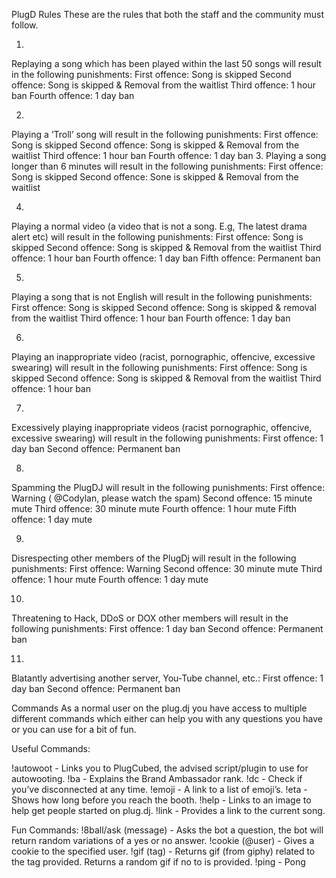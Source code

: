 
PlugD Rules
These are the rules that both the staff and the community must follow. 

1.
Replaying a song which has been played within the last 50 songs will result in the following punishments:
 First offence: Song is skipped
 Second offence: Song is skipped & Removal from the  waitlist
 Third offence: 1 hour ban
 Fourth offence: 1 day ban

2.
Playing a ‘Troll’ song will result in the following punishments:
 First offence: Song is skipped
 Second offence: Song is skipped & Removal from the  waitlist
 Third offence: 1 hour ban
 Fourth offence: 1 day ban
3.
Playing a song longer than 6 minutes will result in the following punishments:
 First offence: Song is skipped
 Second offence: Sone is skipped & Removal from the waitlist

4.
Playing a normal video  (a video that is not a song. E.g, The latest drama alert etc) will result in the following punishments:
 First offence: Song is skipped
 Second offence: Song is skipped & Removal from the waitlist
 Third offence: 1 hour ban
 Fourth offence: 1 day ban
 Fifth offence: Permanent ban

5.
Playing a song that is not English will result in the following punishments:
 First offence: Song is skipped
 Second offence: Song is skipped & removal from the waitlist
 Third offence:  1 hour ban
 Fourth offence: 1 day ban

6.
Playing an inappropriate video (racist, pornographic, offencive, excessive swearing) will result in the following punishments:
 First offence: Song is skipped
 Second offence:  Song is skipped & Removal from the  waitlist
 Third offence: 1 hour ban

7.
Excessively playing inappropriate videos (racist pornographic, offencive, excessive swearing) will result in the following punishments:
 First offence: 1 day ban
 Second offence: Permanent ban

8.
Spamming the PlugDJ will result in the following punishments:
 First offence: Warning ( @Codylan, please watch the spam)
 Second offence: 15 minute mute
 Third offence: 30 minute mute
 Fourth offence: 1 hour mute
 Fifth offence: 1 day mute

9.
Disrespecting other members of the PlugDj will result in the following punishments:
 First offence: Warning
 Second offence:  30 minute mute
 Third offence: 1 hour mute
 Fourth offence: 1 day mute

10.
Threatening to Hack, DDoS or DOX other members will result in the following punishments:
 First offence: 1 day ban
 Second offence: Permanent ban 

11.
Blatantly advertising another server, You-Tube channel, etc.:
 First offence: 1 day ban
 Second offence: Permanent ban

Commands
As a normal user on the plug.dj you have access to multiple different commands which either can help you with any questions you have or you can use for a bit of fun. 

Useful Commands:

!autowoot - Links you to PlugCubed, the advised script/plugin to use for autowooting.
!ba - Explains the Brand Ambassador rank.
!dc - Check if you’ve disconnected at any time.
!emoji - A link to a list of emoji’s.
!eta - Shows how long before you reach the booth.
!help - Links to an image to help get people started on plug.dj.
!link -  Provides a link to the current song. 

Fun Commands:
!8ball/ask (message) - Asks the bot a question, the bot will return random variations of a yes or no answer.
!cookie (@user) - Gives a cookie to the specified user.
!gif (tag) - Returns gif (from giphy) related to the tag provided. Returns a random gif if no to is provided.
!ping - Pong
